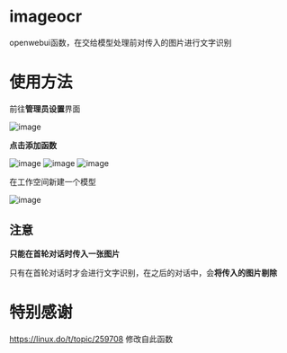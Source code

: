 # imageocr
openwebui函数，在交给模型处理前对传入的图片进行文字识别

# 使用方法
前往**管理员设置**界面

![image](https://github.com/user-attachments/assets/03a9a144-a6b2-4897-a834-8c2d966468cd)


**点击添加函数**

![image](https://github.com/user-attachments/assets/5d29dadb-73b3-4a93-a0f0-6fa91180bd86)
![image](https://github.com/user-attachments/assets/56da0012-0bad-4b11-a561-6541ffc2b0a6)
![image](https://github.com/user-attachments/assets/efa063d4-d22d-415c-9d22-9f5955892a2b)



在工作空间新建一个模型

![image](https://github.com/user-attachments/assets/f1f01135-a9a8-40dd-aa22-855782685af5)


## 注意

**只能在首轮对话时传入一张图片**

只有在首轮对话时才会进行文字识别，在之后的对话中，会**将传入的图片剔除**


# 特别感谢
https://linux.do/t/topic/259708 修改自此函数

